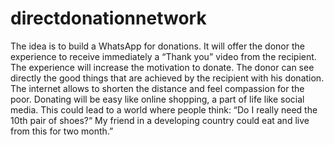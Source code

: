 # directdonationnetwork
The idea is to build a WhatsApp for donations. It will offer the donor the experience to receive immediately a “Thank you” video from the recipient. The experience will increase the motivation to donate. The donor can see directly the good things that are achieved by the recipient with his donation. The internet allows to shorten the distance and feel compassion for the poor. Donating will be easy like online shopping, a part of life like social media. This could lead to a world where people think: “Do I really need the 10th pair of shoes?“ My friend in a developing country could eat and live from this for two month.”
